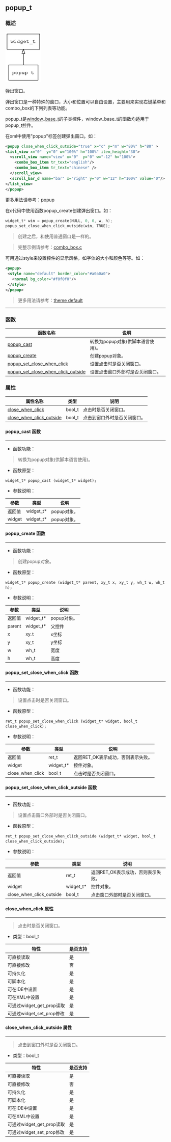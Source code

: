 ## popup\_t
### 概述
![image](images/popup_t_0.png)

 弹出窗口。

 弹出窗口是一种特殊的窗口，大小和位置可以自由设置，主要用来实现右键菜单和combo\_box的下列列表等功能。

 popup\_t是[window\_base\_t](window_base_t.md)的子类控件，window\_base\_t的函数均适用于popup\_t控件。

 在xml中使用"popup"标签创建弹出窗口。如：

 ```xml
 <popup close_when_click_outside="true" x="c" y="m" w="80%" h="80" >
 <list_view x="0"  y="0" w="100%" h="100%" item_height="30">
   <scroll_view name="view" x="0"  y="0" w="-12" h="100%">
     <combo_box_item tr_text="english"/>
     <combo_box_item tr_text="chinese" />
   </scroll_view>
   <scroll_bar_d name="bar" x="right" y="0" w="12" h="100%" value="0"/>
 </list_view>
 </popup>
 ```

 >
 更多用法请参考：[popup](https://github.com/zlgopen/awtk/blob/master/demos/assets/default/raw/ui/)

 在c代码中使用函数popup\_create创建弹出窗口。如：

 ```c
 widget_t* win = popup_create(NULL, 0, 0, w, h);
 popup_set_close_when_click_outside(win, TRUE);
 ```

 > 创建之后，和使用普通窗口是一样的。

 > 完整示例请参考：[combo_box.c](https://github.com/zlgopen/awtk/src/widgets/combo_box.c)

 可用通过style来设置控件的显示风格，如字体的大小和颜色等等。如：

 ```xml
 <popup>
  <style name="default" border_color="#a0a0a0">
    <normal bg_color="#f0f0f0"/>
  </style>
 </popup>
 ```

 > 更多用法请参考：[theme
 default](https://github.com/zlgopen/awtk/blob/master/demos/assets/default/raw/styles/default.xml#L324)

----------------------------------
### 函数
<p id="popup_t_methods">

| 函数名称 | 说明 | 
| -------- | ------------ | 
| <a href="#popup_t_popup_cast">popup\_cast</a> | 转换为popup对象(供脚本语言使用)。 |
| <a href="#popup_t_popup_create">popup\_create</a> | 创建popup对象。 |
| <a href="#popup_t_popup_set_close_when_click">popup\_set\_close\_when\_click</a> | 设置点击时是否关闭窗口。 |
| <a href="#popup_t_popup_set_close_when_click_outside">popup\_set\_close\_when\_click\_outside</a> | 设置点击窗口外部时是否关闭窗口。 |
### 属性
<p id="popup_t_properties">

| 属性名称 | 类型 | 说明 | 
| -------- | ----- | ------------ | 
| <a href="#popup_t_close_when_click">close\_when\_click</a> | bool\_t | 点击时是否关闭窗口。 |
| <a href="#popup_t_close_when_click_outside">close\_when\_click\_outside</a> | bool\_t | 点击到窗口外时是否关闭窗口。 |
#### popup\_cast 函数
-----------------------

* 函数功能：

> <p id="popup_t_popup_cast"> 转换为popup对象(供脚本语言使用)。



* 函数原型：

```
widget_t* popup_cast (widget_t* widget);
```

* 参数说明：

| 参数 | 类型 | 说明 |
| -------- | ----- | --------- |
| 返回值 | widget\_t* | popup对象。 |
| widget | widget\_t* | popup对象。 |
#### popup\_create 函数
-----------------------

* 函数功能：

> <p id="popup_t_popup_create"> 创建popup对象。



* 函数原型：

```
widget_t* popup_create (widget_t* parent, xy_t x, xy_t y, wh_t w, wh_t h);
```

* 参数说明：

| 参数 | 类型 | 说明 |
| -------- | ----- | --------- |
| 返回值 | widget\_t* | popup对象。 |
| parent | widget\_t* | 父控件 |
| x | xy\_t | x坐标 |
| y | xy\_t | y坐标 |
| w | wh\_t | 宽度 |
| h | wh\_t | 高度 |
#### popup\_set\_close\_when\_click 函数
-----------------------

* 函数功能：

> <p id="popup_t_popup_set_close_when_click"> 设置点击时是否关闭窗口。



* 函数原型：

```
ret_t popup_set_close_when_click (widget_t* widget, bool_t close_when_click);
```

* 参数说明：

| 参数 | 类型 | 说明 |
| -------- | ----- | --------- |
| 返回值 | ret\_t | 返回RET\_OK表示成功，否则表示失败。 |
| widget | widget\_t* | 控件对象。 |
| close\_when\_click | bool\_t | 点击时是否关闭窗口。 |
#### popup\_set\_close\_when\_click\_outside 函数
-----------------------

* 函数功能：

> <p id="popup_t_popup_set_close_when_click_outside"> 设置点击窗口外部时是否关闭窗口。



* 函数原型：

```
ret_t popup_set_close_when_click_outside (widget_t* widget, bool_t close_when_click_outside);
```

* 参数说明：

| 参数 | 类型 | 说明 |
| -------- | ----- | --------- |
| 返回值 | ret\_t | 返回RET\_OK表示成功，否则表示失败。 |
| widget | widget\_t* | 控件对象。 |
| close\_when\_click\_outside | bool\_t | 点击窗口外部时是否关闭窗口。 |
#### close\_when\_click 属性
-----------------------
> <p id="popup_t_close_when_click"> 点击时是否关闭窗口。


* 类型：bool\_t

| 特性 | 是否支持 |
| -------- | ----- |
| 可直接读取 | 是 |
| 可直接修改 | 否 |
| 可持久化   | 是 |
| 可脚本化   | 是 |
| 可在IDE中设置 | 是 |
| 可在XML中设置 | 是 |
| 可通过widget\_get\_prop读取 | 是 |
| 可通过widget\_set\_prop修改 | 是 |
#### close\_when\_click\_outside 属性
-----------------------
> <p id="popup_t_close_when_click_outside"> 点击到窗口外时是否关闭窗口。


* 类型：bool\_t

| 特性 | 是否支持 |
| -------- | ----- |
| 可直接读取 | 是 |
| 可直接修改 | 否 |
| 可持久化   | 是 |
| 可脚本化   | 是 |
| 可在IDE中设置 | 是 |
| 可在XML中设置 | 是 |
| 可通过widget\_get\_prop读取 | 是 |
| 可通过widget\_set\_prop修改 | 是 |
